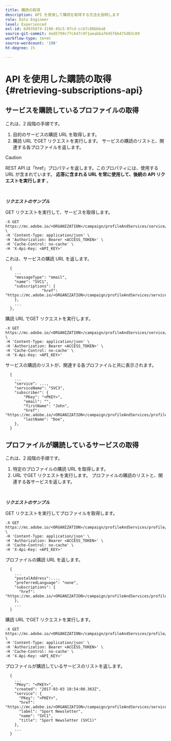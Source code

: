 ```yaml
---
title: 購読の取得
description: API を使用して購読を取得する方法を説明します
role: Data Engineer
level: Experienced
exl-id: 6d935074-3196-45c5-97cd-ccb7c80bbba8
source-git-commit: 4ed5799c77c647c9f1aeabba7645fbb475d03c09
workflow-type: tm+mt
source-wordcount: '198'
ht-degree: 1%

---
```


# API を使用した購読の取得 {#retrieving-subscriptions-api}

## サービスを購読しているプロファイルの取得

これは、2 段階の手順です。

1. 目的のサービスの購読 URL を取得します。
1. 購読 URL でGET リクエストを実行します。 サービスの購読のリストと、関連する各プロファイルを返します。

>[!CAUTION]
>
>REST API は「href」プロパティを返します。このプロパティには、使用する URL が含まれています。 <b> 応答に含まれる URL を常に使用して、後続の API リクエストを実行します </b>。

<br/>

***リクエストのサンプル***

GET リクエストを実行して、サービスを取得します。

```
-X GET https://mc.adobe.io/<ORGANIZATION>/campaign/profileAndServices/service/<PKEY> \
-H 'Content-Type: application/json' \
-H 'Authorization: Bearer <ACCESS_TOKEN>' \
-H 'Cache-Control: no-cache' \
-H 'X-Api-Key: <API_KEY>'
```

これは、サービスの購読 URL を返します。

```
  {
    ...
    "messageType": "email",
    "name": "SVC1",
    "subscriptions": {
                "href": "https://mc.adobe.io/<ORGANIZATION>/campaign/profileAndServices/service/<PKEY>/subscriptions/"
    },
    ...
  },
```

購読 URL でGET リクエストを実行します。

```
-X GET https://mc.adobe.io/<ORGANIZATION>/campaign/profileAndServices/service/<PKEY>/subscriptions \
-H 'Content-Type: application/json' \
-H 'Authorization: Bearer <ACCESS_TOKEN>' \
-H 'Cache-Control: no-cache' \
-H 'X-Api-Key: <API_KEY>'
```

サービスの購読のリストが、関連する各プロファイルと共に表示されます。

```
  {
    ...
    "service": ...,
    "serviceName": "SVC3",
    "subscriber": {
        "PKey": "<PKEY>",
        "email": "",
        "firstName": "John",
        "href": "https://mc.adobe.io/<ORGANIZATION>/campaign/profileAndServices/profile/<PKEY>",
        "lastName": "Doe",
    },
  }
```

## プロファイルが購読しているサービスの取得

これは、2 段階の手順です。

1. 特定のプロファイルの購読 URL を取得します。
1. URL でGET リクエストを実行します。 プロファイルの購読のリストと、関連する各サービスを返します。

<br/>

***リクエストのサンプル***

GET リクエストを実行してプロファイルを取得します。

```
-X GET https://mc.adobe.io/<ORGANIZATION>/campaign/profileAndServices/profile/<PKEY> \
-H 'Content-Type: application/json' \
-H 'Authorization: Bearer <ACCESS_TOKEN>' \
-H 'Cache-Control: no-cache' \
-H 'X-Api-Key: <API_KEY>'
```

プロファイルの購読 URL を返します。

```
  {
    ...
    "postalAddress":...,
    "preferredLanguage": "none",
    "subscriptions": {
      "href": "https://mc.adobe.io/<ORGANIZATION>/campaign/profileAndServices/profile/<PKEY>/subscriptions/"
    },
    ...
  }
```

購読 URL でGET リクエストを実行します。

```
-X GET https://mc.adobe.io/<ORGANIZATION>/campaign/profileAndServices/profile/<PKEY>/subscriptions \
-H 'Content-Type: application/json' \
-H 'Authorization: Bearer <ACCESS_TOKEN>' \
-H 'Cache-Control: no-cache' \
-H 'X-Api-Key: <API_KEY>'
```

プロファイルが購読しているサービスのリストを返します。

```
  {
    ...
    "PKey": "<PKEY>",
    "created": "2017-03-03 10:54:00.363Z",
    "service": {
      "PKey": "<PKEY>",
      "href": "https://mc.adobe.io/<ORGANIZATION>/campaign/profileAndServices/service/<PKEY>",
      "label": "Sport Newsletter",
      "name": "SVC1",
      "title": "Sport Newsletter (SVC1)"
    },
    ...
  }
```
